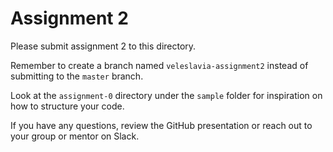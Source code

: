 # Assignment 2

Please submit assignment 2 to this directory.

Remember to create a branch named `veleslavia-assignment2` instead of submitting to
the `master` branch.

Look at the `assignment-0` directory under the `sample` folder for inspiration
on how to structure your code.

If you have any questions, review the GitHub presentation or reach out to your
group or mentor on Slack.
